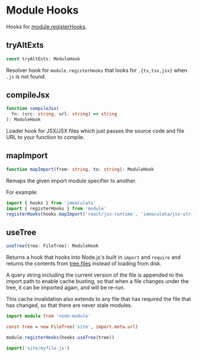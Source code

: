 # Module Hooks


Hooks for [module.registerHooks](https://nodejs.org/api/module.html#moduleregisterhooksoptions).

## tryAltExts

```ts
const tryAltExts: ModuleHook
```

Resolver hook for `module.registerHooks` that looks for
`.{ts,tsx,jsx}` when `.js` is not found.



## compileJsx

```ts
function compileJsx(
  fn: (src: string, url: string) => string
): ModuleHook
```

Loader hook for JSX/JSX files which just passes the
source code and file URL to your function to compile.



## mapImport

```ts
function mapImport(from: string, to: string): ModuleHook
```

Remaps the given import module specifier to another.

For example:

```ts
import { hooks } from 'immaculata'
import { registerHooks } from 'module'
registerHooks(hooks.mapImport('react/jsx-runtime', 'immaculata/jsx-strings.js'))
```



## useTree

```typescript
useTree(tree: FileTree): ModuleHook
```

Returns a hook that hooks into Node.js's
built in `import` and `require`
and returns the contents from [tree.files](filetree.md#files)
instead of loading from disk.

A query string including the current version of the file
is appended to the import path to enable cache busting,
so that when a file changes under the tree, it can be
imported again, and will be re-run.

This cache invalidation also extends to any file that
has required the file that has changed, so that there
are never stale modules.

```ts
import module from 'node:module'

const tree = new FileTree('site', import.meta.url)

module.registerHooks(hooks.useTree(tree))

import('site/myfile.js')
```
